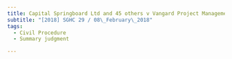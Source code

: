 ```yaml
---
title: Capital Springboard Ltd and 45 others v Vangard Project Management Pte Ltd and another 
subtitle: "[2018] SGHC 29 / 08\_February\_2018"
tags:
  - Civil Procedure
  - Summary judgment

---
```


